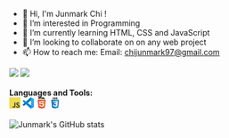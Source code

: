 - 👋 Hi, I'm Junmark Chi !
- 👀 I’m interested in Programming
- 🌱 I’m currently learning HTML, CSS and JavaScript
- 💞️ I’m looking to collaborate on on any web project
- 📫 How to reach me: Email: chijunmark97@gmail.com



<a href="https://www.linkedin.com/in/junmark-chi-a8196b233"><img src="https://img.shields.io/badge/linkedin-%230077B5.svg?&style=for-the-badge&logo=linkedin&logoColor=white" height="25" /></a>
<a href="https://twitter.com/junmark_chi"><img src="https://img.shields.io/badge/twitter-%231DA1F2.svg?&style=for-the-badge&logo=twitter&logoColor=white" height="25" /></a></br></br>
**Languages and Tools:**  </br>
<code><img height="20" src="https://raw.githubusercontent.com/github/explore/80688e429a7d4ef2fca1e82350fe8e3517d3494d/topics/javascript/javascript.png"></code>
<code><img height="20" src="https://raw.githubusercontent.com/github/explore/80688e429a7d4ef2fca1e82350fe8e3517d3494d/topics/visual-studio-code/visual-studio-code.png"></code>
<code><img height="20" src="https://raw.githubusercontent.com/github/explore/80688e429a7d4ef2fca1e82350fe8e3517d3494d/topics/html/html.png"></code>
<code><img height="20" src="https://raw.githubusercontent.com/github/explore/80688e429a7d4ef2fca1e82350fe8e3517d3494d/topics/css/css.png"></code></br></br>
![Junmark's GitHub stats](https://github-readme-stats.vercel.app/api?username=Junmarkchi97&theme=radical&show_icons=true)

<!---
Junmarkchi97/Junmarkchi97 is a ✨ special ✨ repository because its `README.md` (this file) appears on your GitHub profile.
You can click the Preview link to take a look at your changes.
--->
